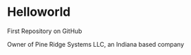 # Helloworld
First Repository on GitHub

Owner of Pine Ridge Systems LLC, an Indiana based company

